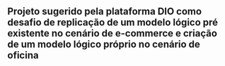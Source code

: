 ## Projeto sugerido pela plataforma DIO como desafio de replicação de um modelo lógico pré existente no cenário de e-commerce e criação de um modelo lógico próprio no cenário de oficina
